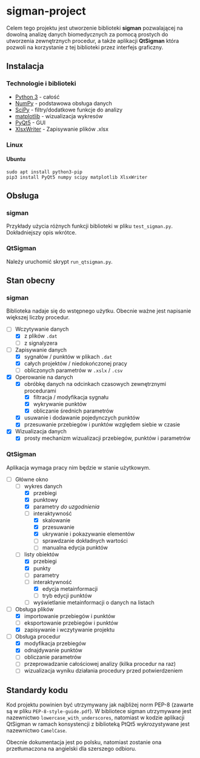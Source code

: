 # sigman-project
Celem tego projektu jest utworzenie biblioteki **sigman** pozwalającej na dowolną analizę danych biomedycznych za pomocą prostych do utworzenia zewnętrznych procedur, a także aplikacji **QtSigman** która pozwoli na korzystanie z tej biblioteki przez interfejs graficzny.


## Instalacja
### Technologie i biblioteki
* [Python 3](https://www.python.org/about/) - całość
* [NumPy](http://www.numpy.org/) - podstawowa obsługa danych
* [SciPy](https://scipy.org/) - filtry/dodatkowe funkcje do analizy
* [matplotlib](http://matplotlib.org/) - wizualizacja wykresów
* [PyQt5](https://www.riverbankcomputing.com/software/pyqt/) - GUI
* [XlsxWriter](https://github.com/jmcnamara/XlsxWriter) - Zapisywanie plików .xlsx

### Linux
#### Ubuntu
```
sudo apt install python3-pip
pip3 install PyQt5 numpy scipy matplotlib XlsxWriter
```

## Obsługa
### sigman
Przykłady użycia różnych funkcji biblioteki w pliku `test_sigman.py`. Dokładniejszy opis wkrótce.

### QtSigman
Należy uruchomić skrypt `run_qtsigman.py`.

## Stan obecny
### sigman
Biblioteka nadaje się do wstępnego użytku. Obecnie ważne jest napisanie większej liczby procedur.
- [ ] Wczytywanie danych
  - [x] z plików `.dat`
  - [ ] z signalyzera
- [ ] Zapisywanie danych
  - [x] sygnałów / punktów w plikach `.dat`
  - [x] całych projektów / niedokończonej pracy
  - [ ] obliczonych parametrów w `.xslx` / `.csv`
- [x] Operowanie na danych
  - [x] obróbkę danych na odcinkach czasowych zewnętrznymi procedurami
    - [x] filtracja / modyfikacja sygnału
    - [x] wykrywanie punktów
    - [x] obliczanie średnich parametrów
  - [x] usuwanie i dodawanie pojedynczych punktów
  - [x] przesuwanie przebiegów i punktów względem siebie w czasie
- [x] Wizualizacja danych
  - [x] prosty mechanizm wizualizacji przebiegów, punktów i parametrów

### QtSigman
Aplikacja wymaga pracy nim będzie w stanie użytkowym.
- [ ] Główne okno
  - [ ] wykres danych
    - [x] przebiegi
    - [x] punktowy
    - [x] parametry *do uzgodnienia*
    - [ ] interaktywność
      - [x] skalowanie
      - [x] przesuwanie
      - [x] ukrywanie i pokazywanie elementów
      - [ ] sprawdzanie dokładnych wartości
      - [ ] manualna edycja punktów
  - [ ] listy obiektów
    - [x] przebiegi
    - [x] punkty
    - [ ] parametry
    - [ ] interaktywność
      - [x] edycja metainformacji
      - [ ] tryb edycji punktów
    - [ ] wyświetlanie metainformacji o danych na listach
- [ ] Obsługa plików
  - [x] importowanie przebiegów i punktów
  - [ ] eksportowanie przebiegów i punktów
  - [x] zapisywanie i wczytywanie projektu
- [ ] Obsługa procedur
  - [x] modyfikacja przebiegów
  - [x] odnajdywanie punktów
  - [ ] obliczanie parametrów
  - [ ] przeprowadzanie całościowej analizy (kilka procedur na raz)
  - [ ] wizualizacja wyniku działania procedury przed potwierdzeniem

## Standardy kodu
Kod projektu powinien być utrzymywany jak najbliżej norm PEP-8 (zawarte są w pliku `PEP-8-style-guide.pdf`). W bibliotece sigman utrzymywane jest nazewnictwo `lowercase_with_underscores`, natomiast w kodzie aplikacji QtSigman w ramach konsystencji z biblioteką PtQt5 wykrozystywane jest nazewnictwo `CamelCase`.

Obecnie dokumentacja jest po polsku, natomiast zostanie ona przetłumaczona na angielski dla szerszego odbioru.
